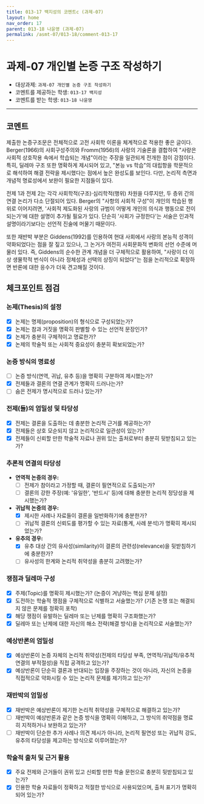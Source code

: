 ```yaml
---
title: 013-17 백지성의 코멘트c (과제-07) 
layout: home
nav_order: 17
parent: 013-18 나윤영 (과제-07)
permalink: /asmt-07/013-18/comment-013-17
---
```


# 과제-07 개인별 논증 구조 작성하기

- 대상과제: `과제-07 개인별 논증 구조 작성하기`
- 코멘트를 제공하는 학생: `013-17 백지성` 
- 코멘트를 받는 학생: `013-18 나윤영` 

---

## 코멘트

제출한 논증구조문은 전체적으로 고전 사회학 이론을 체계적으로 적용한 좋은 글이다. Berger(1966)의 사회구성주의와 Fromm(1956)의 사랑의 기술론을 결합하여 "사랑은 사회적 상호작용 속에서 학습되는 개념"이라는 주장을 일관되게 전개한 점이 강점이다. 특히, 딜레마 구조 또한 명확하게 제시되어 있고, "본능 vs 학습"의 대립항을 학문적으로 해석하여 해결 전략을 제시했다는 점에서 높은 완성도를 보인다. 다만, 논리적 측면과 개념적 명료성에서 보완이 필요한 지점들이 있다.

전제 1과 전제 2는 각각 사회학적(구조)·심리학적(행위) 차원을 다루지만, 두 층위 간의 연결 논리가 다소 단절되어 있다. Berger의 "사항의 사회적 구성"이 개인의 학습된 행위로 이어지려면, '사회적 제도화된 사랑의 규범이 어떻게 개인의 의식과 행동으로 전이되는가'에 대한 설명이 추가될 필요가 있다. 단순히 '사회가 규정한다'는 서술은 인과적 설명이라기보다는 선언적 진술에 머물기 때문이다.

또한 재반박 부분은 Giddens(1992)를 인용하여 현대 사회에서 사랑의 본능적 성격이 약화되었다는 점을 잘 짚고 있으나, 그 논거가 여전히 사회문화적 변화의 선언 수준에 머물러 있다. 즉, Giddens의 순수한 관계 개념을 더 구체적으로 활용하여, "사랑이 더 이상 생물학적 번식이 아니라 정체성과 선택의 상징이 되었다"는 점을 논리적으로 확장하면 반론에 대한 응수가 더욱 견고해질 것이다.

## 체크포인트 점검

### **논제(Thesis)의 설정**
- [x] 논제는 명제(proposition)의 형식으로 구성되었는가?
- [x] 논제는 참과 거짓을 명확히 판별할 수 있는 선언적 문장인가?
- [x] 논제가 충분히 구체적이고 명료한가?
- [x] 논제의 학술적 또는 사회적 중요성이 충분히 확보되었는가?

### **논증 방식의 명료성**
- [ ] 논증 방식(연역, 귀납, 유추 등)을 명확히 구분하여 제시했는가?
- [x] 전제들과 결론의 연결 관계가 명확히 드러나는가?
- [ ] 숨은 전제가 명시적으로 드러나 있는가?

### **전제(들)의 엄밀성 및 타당성**
- [x] 전제는 결론을 도출하는 데 충분한 논리적 근거를 제공하는가?
- [x] 전제들은 상호 모순되지 않고 논리적으로 일관성이 있는가?
- [x] 전제들이 신뢰할 만한 학술적 자료나 권위 있는 출처로부터 충분히 뒷받침되고 있는가?

### **추론적 연결의 타당성**
- **연역적 논증의 경우:**
  - [ ] 전제가 참이라고 가정할 때, 결론이 필연적으로 도출되는가?
  - [ ] 결론의 강한 주장(예: '유일한', '반드시' 등)에 대해 충분한 논리적 정당성을 제시했는가?

- **귀납적 논증의 경우:**
  - [x] 제시한 사례나 자료들이 결론을 일반화하기에 충분한가?
  - [ ] 귀납적 결론의 신뢰도를 평가할 수 있는 자료(통계, 사례 분석)가 명확히 제시되었는가?

- **유추의 경우:**
  - [x] 유추 대상 간의 유사성(similarity)이 결론의 관련성(relevance)을 뒷받침하기에 충분한가?
  - [ ] 유사성의 한계와 논리적 취약성을 충분히 고려했는가?

### **쟁점과 딜레마 구성**
- [x] 주제(Topic)를 명확히 제시했는가? (논증이 겨냥하는 핵심 문제 설정)
- [x] 도전하는 학술적 쟁점을 구체적으로 식별하고 서술했는가? (기존 논쟁 또는 해결되지 않은 문제를 정확히 포착)
- [x] 해당 쟁점이 유발하는 딜레마 또는 난제를 명확히 구조화했는가?
- [x] 딜레마 또는 난제에 대한 자신의 해소 전략(해결 방식)을 논리적으로 서술했는가?

### **예상반론의 엄밀성**
- [x] 예상반론이 논증 자체의 논리적 취약성(전제의 타당성 부족, 연역적/귀납적/유추적 연결의 부적절성)을 직접 공격하고 있는가?
- [x] 예상반론이 단순히 결론과 반대되는 입장을 주장하는 것이 아니라, 자신의 논증을 직접적으로 약화시킬 수 있는 논리적 문제를 제기하고 있는가?

### **재반박의 엄밀성**
- [x] 재반박은 예상반론이 제기한 논리적 취약성을 구체적으로 해결하고 있는가?
- [ ] 재반박이 예상반론과 같은 논증 방식을 명확히 이해하고, 그 방식의 취약점을 명료히 지적하거나 보완하고 있는가?
- [ ] 재반박이 단순한 추가 사례나 의견 제시가 아니라, 논리적 필연성 또는 귀납적 강도, 유추의 타당성을 제고하는 방식으로 이루어졌는가?

### **학술적 출처 및 근거 활용**
- [x] 주요 전제와 근거들이 권위 있고 신뢰할 만한 학술 문헌으로 충분히 뒷받침되고 있는가?
- [x] 인용한 학술 자료들이 정확하고 적절한 방식으로 사용되었으며, 출처 표기가 명확히 되어 있는가?
